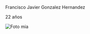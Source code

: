 Francisco Javier Gonzalez Hernandez

22 años

![Foto mia](https://drive.google.com/thumbnail?id=12x2KSu3OPIR3ILyl0zAaa6LffKQb_5Pi)